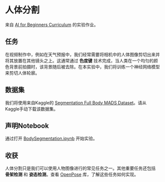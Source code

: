 # 人体分割

来自 [AI for Beginners Curriculum](https://github.com/microsoft/ai-for-beginners) 的实验作业。

## 任务

在视频制作中，例如在天气预报中，我们经常需要将相机中的人体图像剪切出来并将其放置在其他镜头之上。这通常通过 **色度键** 技术完成，当人类在一个均匀的颜色背景前拍摄时，该背景随后被去除。在本实验中，我们将训练一个神经网络模型来剪切人体轮廓。

## 数据集

我们将使用来自Kaggle的 [Segmentation Full Body MADS Dataset](https://www.kaggle.com/datasets/tapakah68/segmentation-full-body-mads-dataset)。请从Kaggle手动下载该数据集。

## 声明Notebook

通过打开 [BodySegmentation.ipynb](BodySegmentation.ipynb) 开始实验。

## 收获

人体分割只是我们可以使用人物图像进行的常见任务之一。其他重要任务还包括 **骨架检测** 和 **姿态检测**。查看 [OpenPose](https://github.com/CMU-Perceptual-Computing-Lab/openpose) 库，了解这些任务如何实现。
